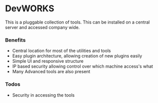 # DevWORKS

This is a pluggable collection of tools. This can be installed on a central server and accessed company wide.

### Benefits
+ Central location for most of the utilities and tools
+ Easy plugin architecture, allowing creation of new plugins easily
+ Simple UI and responsive structure
+ IP based security allowing control over which machine access's what
+ Many Advanced tools are also present


### Todos
+ Security in accessing the tools
